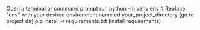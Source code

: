 Open a terminal or command prompt run python -m venv env # Replace "env" with your desired environment name cd your_project_directory (go to project dir) pip install -r requirements.txt (install requirements)
